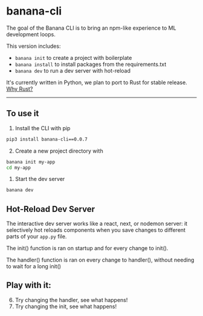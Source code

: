 # banana-cli

The goal of the Banana CLI is to bring an npm-like experience to ML development loops. 

This version includes:
- `banana init` to create a project with boilerplate
- `banana install` to install packages from the requirements.txt
- `banana dev` to run a dev server with hot-reload

It's currently written in Python, we plan to port to Rust for stable release. [Why Rust?](https://giphy.com/gifs/aFbTasXn1GINgiEbzr)

---

## To use it

1. Install the CLI with pip
```bash
pip3 install banana-cli==0.0.7
```

2. Create a new project directory with 
```bash
banana init my-app
cd my-app
```
1. Start the dev server
```bash
banana dev
```

## Hot-Reload Dev Server

The interactive dev server works like a react, next, or nodemon server: it selectively hot reloads components when you save changes to different parts of your `app.py` file.

The init() function is ran on startup and for every change to init().

The handler() function is ran on every change to handler(), without needing to wait for a long init()

## Play with it:

6. Try changing the handler, see what happens!
7. Try changing the init, see what happens!
